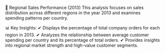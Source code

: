 📌 Regional Sales Performance (2013)
This analysis focuses on sales distribution across different regions in the year 2013 and examines spending patterns per country.

📊 Key Insights:
✔ Displays the percentage of total company orders for each region in 2013.
✔ Analyzes the relationship between average customer spending per country and its percentage of total orders.
✔ Provides insights into regional market strength and high-value customer segments.
